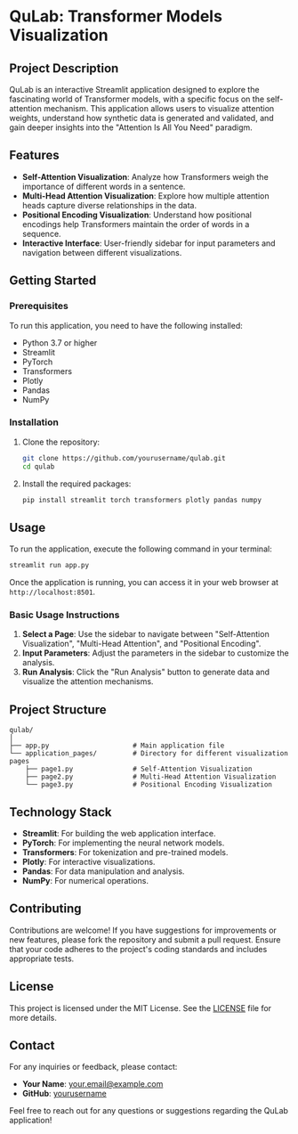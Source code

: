 # QuLab: Transformer Models Visualization

## Project Description
QuLab is an interactive Streamlit application designed to explore the fascinating world of Transformer models, with a specific focus on the self-attention mechanism. This application allows users to visualize attention weights, understand how synthetic data is generated and validated, and gain deeper insights into the "Attention Is All You Need" paradigm.

## Features
- **Self-Attention Visualization**: Analyze how Transformers weigh the importance of different words in a sentence.
- **Multi-Head Attention Visualization**: Explore how multiple attention heads capture diverse relationships in the data.
- **Positional Encoding Visualization**: Understand how positional encodings help Transformers maintain the order of words in a sequence.
- **Interactive Interface**: User-friendly sidebar for input parameters and navigation between different visualizations.

## Getting Started

### Prerequisites
To run this application, you need to have the following installed:
- Python 3.7 or higher
- Streamlit
- PyTorch
- Transformers
- Plotly
- Pandas
- NumPy

### Installation
1. Clone the repository:
   ```bash
   git clone https://github.com/yourusername/qulab.git
   cd qulab
   ```

2. Install the required packages:
   ```bash
   pip install streamlit torch transformers plotly pandas numpy
   ```

## Usage
To run the application, execute the following command in your terminal:
```bash
streamlit run app.py
```
Once the application is running, you can access it in your web browser at `http://localhost:8501`.

### Basic Usage Instructions
1. **Select a Page**: Use the sidebar to navigate between "Self-Attention Visualization", "Multi-Head Attention", and "Positional Encoding".
2. **Input Parameters**: Adjust the parameters in the sidebar to customize the analysis.
3. **Run Analysis**: Click the "Run Analysis" button to generate data and visualize the attention mechanisms.

## Project Structure
```
qulab/
│
├── app.py                     # Main application file
└── application_pages/         # Directory for different visualization pages
    ├── page1.py               # Self-Attention Visualization
    ├── page2.py               # Multi-Head Attention Visualization
    └── page3.py               # Positional Encoding Visualization
```

## Technology Stack
- **Streamlit**: For building the web application interface.
- **PyTorch**: For implementing the neural network models.
- **Transformers**: For tokenization and pre-trained models.
- **Plotly**: For interactive visualizations.
- **Pandas**: For data manipulation and analysis.
- **NumPy**: For numerical operations.

## Contributing
Contributions are welcome! If you have suggestions for improvements or new features, please fork the repository and submit a pull request. Ensure that your code adheres to the project's coding standards and includes appropriate tests.

## License
This project is licensed under the MIT License. See the [LICENSE](LICENSE) file for more details.

## Contact
For any inquiries or feedback, please contact:
- **Your Name**: your.email@example.com
- **GitHub**: [yourusername](https://github.com/yourusername)

Feel free to reach out for any questions or suggestions regarding the QuLab application!
